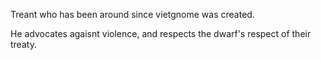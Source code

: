 Treant who has been around since vietgnome was created.

He advocates agaisnt violence, and respects the dwarf's respect of their treaty.
